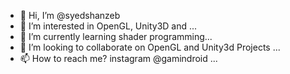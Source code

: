 - 👋 Hi, I’m @syedshanzeb
- 👀 I’m interested in OpenGL, Unity3D and ...
- 🌱 I’m currently learning shader programming...
- 💞️ I’m looking to collaborate on OpenGL and Unity3d Projects ...
- 📫 How to reach me? instagram @gamindroid ...

<!---
syedshanzeb/syedshanzeb is a ✨ special ✨ repository because its `README.md` (this file) appears on your GitHub profile.
You can click the Preview link to take a look at your changes.
--->
